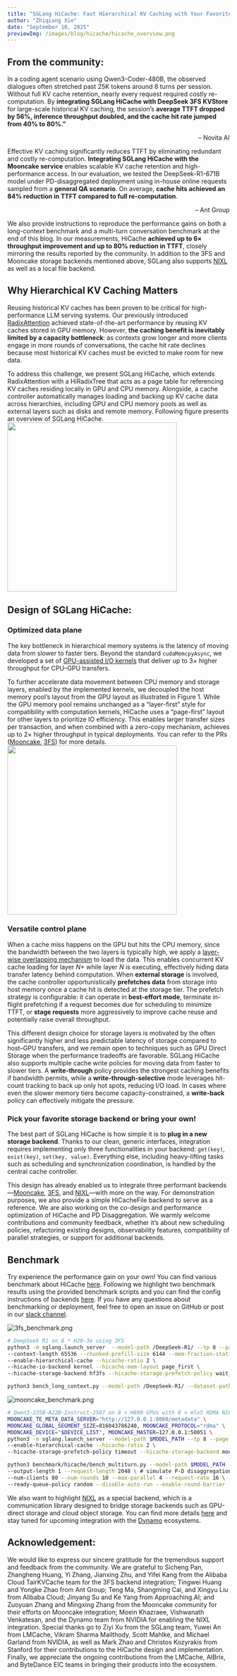 ```yaml
---
title: "SGLang HiCache: Fast Hierarchical KV Caching with Your Favorite Storage Backends"
author: "Zhiqiang Xie"
date: "September 10, 2025"
previewImg: /images/blog/hicache/hicache_overview.png
---
```


## From the community:

In a coding agent scenario using Qwen3-Coder-480B, the observed dialogues often stretched past 25K tokens around 8 turns per session. Without full KV cache retention, nearly every request required costly re-computation. By **integrating SGLang HiCache with DeepSeek 3FS KVStore** for large-scale historical KV caching, the session’s **average TTFT dropped by 56%, inference throughput doubled, and the cache hit rate jumped from 40% to 80%.”**
<p align="right">
– Novita AI
</p>

Effective KV caching significantly reduces TTFT by eliminating redundant and costly re-computation. **Integrating SGLang HiCache with the Mooncake service** enables scalable KV cache retention and high-performance access. In our evaluation, we tested the DeepSeek-R1-671B model under PD-disaggregated deployment using in-house online requests sampled from a **general QA scenario**. On average, **cache hits achieved an 84% reduction in TTFT compared to full re-computation**.
<p align="right">
– Ant Group
</p>


We also provide instructions to reproduce the performance gains on both a long-context benchmark and a multi-turn conversation benchmark at the end of this blog. In our measurements, HiCache **achieved up to 6× throughput improvement and up to 80% reduction in TTFT**, closely mirroring the results reported by the community. In addition to the 3FS and Mooncake storage backends mentioned above, SGLang also supports [NIXL](https://github.com/ai-dynamo/nixl) as well as a local file backend.


## Why Hierarchical KV Caching Matters

Reusing historical KV caches has been proven to be critical for high-performance LLM serving systems. Our previously introduced [RadixAttention](https://arxiv.org/abs/2312.07104) achieved state-of-the-art performance by reusing KV caches stored in GPU memory. However, **the caching benefit is inevitably limited by a capacity bottleneck**: as contexts grow longer and more clients engage in more rounds of conversations, the cache hit rate declines because most historical KV caches must be evicted to make room for new data.

To address this challenge, we present SGLang HiCache, which extends RadixAttention with a HiRadixTree that acts as a page table for referencing KV caches residing locally in GPU and CPU memory. Alongside, a cache controller automatically manages loading and backing up KV cache data across hierarchies, including GPU and CPU memory pools as well as external layers such as disks and remote memory. Following figure presents an overview of SGLang HiCache.
<img src="/images/blog/hicache/hicache_overview.png" style="width: 40vw; min-width: 300px;" />


## Design of SGLang HiCache:

### Optimized data plane

The key bottleneck in hierarchical memory systems is the latency of moving data from slower to faster tiers. Beyond the standard `cudaMemcpyAsync`, we developed a set of [GPU-assisted I/O kernels](https://github.com/sgl-project/sglang/blob/main/sgl-kernel/csrc/kvcacheio/transfer.cu) that deliver up to 3× higher throughput for CPU–GPU transfers.

To further accelerate data movement between CPU memory and storage layers, enabled by the implemented kernels, we decoupled the host memory pool’s layout from the GPU layout as illustrated in Figure 1. While the GPU memory pool remains unchanged as a “layer-first” style for compatibility with computation kernels, HiCache uses a “page-first” layout for other layers to prioritize IO efficiency. This enables larger transfer sizes per transaction, and when combined with a zero-copy mechanism, achieves up to 2× higher throughput in typical deployments. You can refer to the PRs ([Mooncake](https://github.com/sgl-project/sglang/pull/8651), [3FS](https://github.com/sgl-project/sglang/pull/9109)) for more details.
<img src="/images/blog/hicache/hicache_layout.png" style="width: 40vw; min-width: 300px;" />


### Versatile control plane

When a cache miss happens on the GPU but hits the CPU memory, since the bandwidth between the two layers is typically high, we apply a [layer-wise overlapping mechanism](https://arxiv.org/abs/2403.19708) to load the data. This enables concurrent KV cache loading for layer *N+* while layer *N* is executing, effectively hiding data transfer latency behind computation.
When **external storage** is involved, the cache controller opportunistically **prefetches data** from storage into host memory once a cache hit is detected at the storage tier. The prefetch strategy is configurable: it can operate in **best-effort mode**, terminate in-flight prefetching if a request becomes due for scheduling to minimize TTFT, or **stage requests** more aggressively to improve cache reuse and potentially raise overall throughput.

This different design choice for storage layers is motivated by the often significantly higher and less predictable latency of storage compared to host–GPU transfers, and we remain open to techniques such as GPU Direct Storage when the performance tradeoffs are favorable.
SGLang HiCache also supports multiple cache write policies for moving data from faster to slower tiers. A **write-through** policy provides the strongest caching benefits if bandwidth permits, while a **write-through-selective** mode leverages hit-count tracking to back up only hot spots, reducing I/O load. In cases where even the slower memory tiers become capacity-constrained, a **write-back** policy can effectively mitigate the pressure.

### Pick your favorite storage backend or bring your own!

The best part of SGLang HiCache is how simple it is to **plug in a new storage backend**. Thanks to our clean, generic interfaces, integration requires implementing only three functionalities in your backend: `get(key)`, `exist(key)`, `set(key, value)`. Everything else, including heavy-lifting tasks such as scheduling and synchronization coordination, is handled by the central cache controller.

This design has already enabled us to integrate three performant backends—[Mooncake](https://github.com/kvcache-ai/Mooncake), [3FS](https://github.com/deepseek-ai/3FS), and [NIXL](https://github.com/ai-dynamo/nixl)—with more on the way. For demonstration purposes, we also provide a simple HiCacheFile backend to serve as a reference. We are also working on the co-design and performance optimization of HiCache and PD Disaggregation. We warmly welcome contributions and community feedback, whether it’s about new scheduling policies, refactoring existing designs, observability features, compatibility of parallel strategies, or support for additional backends.

## **Benchmark**

Try experience the performance gain on your own! You can find various benchmark about HiCache [here](https://github.com/sgl-project/sglang/tree/main/benchmark/hicache). Following we highlight two benchmark results using the provided benchmark scripts and you can find the config instructions of backends [here](https://github.com/sgl-project/sglang/tree/main/python/sglang/srt/mem_cache/storage). If you have any questions about benchmarking or deployment, feel free to open an issue on GitHub or post in our [slack channel](https://slack.sglang.ai/).

![3fs_benchmark.png](/images/blog/hicache/3fs_benchmark.png)

```bash
# DeepSeek R1 on 8 * H20-3e using 3FS
python3 -m sglang.launch_server  --model-path /DeepSeek-R1/ --tp 8 --page-size 64 \
--context-length 65536 --chunked-prefill-size 6144 --mem-fraction-static 0.85 \
--enable-hierarchical-cache --hicache-ratio 2 \
--hicache-io-backend kernel --hicache-mem-layout page_first \
--hicache-storage-backend hf3fs --hicache-storage-prefetch-policy wait_complete 

python3 bench_long_context.py --model-path /DeepSeek-R1/ --dataset-path loogle_wiki_qa.json 
```
![mooncake_benchmark.png](/images/blog/hicache/mooncake_benchmark.png)

```bash
# Qwen3-235B-A22B-Instruct-2507 on 8 × H800 GPUs with 8 × mlx5 RDMA NICs using Mooncake
MOONCAKE_TE_META_DATA_SERVER="http://127.0.0.1:8080/metadata" \
MOONCAKE_GLOBAL_SEGMENT_SIZE=816043786240, MOONCAKE_PROTOCOL="rdma" \
MOONCAKE_DEVICE="$DEVICE_LIST", MOONCAKE_MASTER=127.0.0.1:50051 \
python3 -m sglang.launch_server --model-path $MODEL_PATH --tp 8 --page-size 64 \
--enable-hierarchical-cache --hicache-ratio 2 \
--hicache-storage-prefetch-policy timeout --hicache-storage-backend mooncake

python3 benchmark/hicache/bench_multiturn.py --model-path $MODEL_PATH --disable-random-sample \
--output-length 1 --request-length 2048 \ # simulate P-D disaggregation
--num-clients 80 --num-rounds 10 --max-parallel 4 --request-rate 16 \
--ready-queue-policy random --disable-auto-run --enable-round-barrier
```
We also want to highlight [NIXL](https://github.com/ai-dynamo/nixl) as a special backend, which is a communication library designed to bridge storage backends such as GPU-direct storage and cloud object storage. You can find more details [here](https://github.com/sgl-project/sglang/tree/main/python/sglang/srt/mem_cache/storage/nixl) and stay tuned for upcoming integration with the [Dynamo](https://github.com/ai-dynamo/dynamo) ecosystems.

## Acknowledgement:
We would like to express our sincere gratitude for the tremendous support and feedback from the community.
We are grateful to Sicheng Pan, Zhangheng Huang, Yi Zhang, Jianxing Zhu, and Yifei Kang from the Alibaba Cloud TairKVCache team for the 3FS backend integration; 
Tingwei Huang and Yongke Zhao from Ant Group; Teng Ma, Shangming Cai, and Xingyu Liu from Alibaba Cloud; Jinyang Su and Ke Yang from Approaching.AI; and Zuoyuan Zhang and Mingxing Zhang from the Mooncake community for their efforts on Mooncake integration; 
Moein Khazraee, Vishwanath Venkatesan, and the Dynamo team from NVIDIA for enabling the NIXL integration.
Special thanks go to Ziyi Xu from the SGLang team, Yuwei An from LMCache, Vikram Sharma Mailthody, Scott Mahlke, and Michael Garland from NVIDIA, as well as Mark Zhao and Christos Kozyrakis from Stanford for their contributions to the HiCache design and implementation.
Finally, we appreciate the ongoing contributions from the LMCache, AIBrix, and ByteDance EIC teams in bringing their products into the ecosystem.